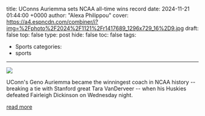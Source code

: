 title: UConns Auriemma sets NCAA all-time wins record
date: 2024-11-21 01:44:00 +0000
author: "Alexa Philippou"
cover: https://a4.espncdn.com/combiner/i?img=%2Fphoto%2F2024%2F1121%2Fr1417689_1296x729_16%2D9.jpg
draft: false
top: false
type: post
hide: false
toc: false
tags:
  - Sports
categories:
  - sports
---

![](https://a4.espncdn.com/combiner/i?img=%2Fphoto%2F2024%2F1121%2Fr1417689_1296x729_16%2D9.jpg)

UConn's Geno Auriemma became the winningest coach in NCAA history -- breaking a tie with Stanford great Tara VanDerveer -- when his Huskies defeated Fairleigh Dickinson on Wednesday night.

[read more](https://www.espn.com/womens-college-basketball/story/_/id/42514183/uconn-huskies-women-basketball-coach-geno-auriemma-sets-ncaa-wins-record)

